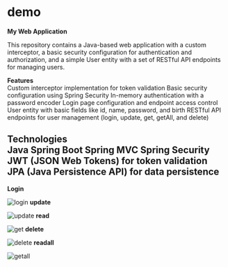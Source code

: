 # demo
**My Web Application**  

This repository contains a Java-based web application with a custom interceptor, a basic security configuration for authentication and authorization, and a simple User entity with a set of RESTful API endpoints for managing users.

**Features**  
Custom interceptor implementation for token validation
Basic security configuration using Spring Security
In-memory authentication with a password encoder
Login page configuration and endpoint access control
User entity with basic fields like id, name, password, and birth
RESTful API endpoints for user management (login, update, get, getAll, and delete)  

**Technologies**  
Java
Spring Boot
Spring MVC
Spring Security
JWT (JSON Web Tokens) for token validation
JPA (Java Persistence API) for data persistence
---
**Login**

![login](https://user-images.githubusercontent.com/127776981/234065511-470596d5-74a5-4ec8-9bd5-083d65476097.png)
**update**

![update](https://user-images.githubusercontent.com/127776981/234065617-55b0475d-c0b3-4b9e-aa05-18458b5b4f98.png)
**read**

![get](https://user-images.githubusercontent.com/127776981/234065661-ffa72ac3-72d0-4b6b-ab0d-75f13cc0caf6.png)
**delete**

![delete](https://user-images.githubusercontent.com/127776981/234065733-b517c7bf-ab66-4287-a71e-962d723ad5f0.png)
**readall**

![getall](https://user-images.githubusercontent.com/127776981/234066250-0e73b716-2988-43f8-a949-713ba4f562f3.png)
